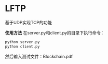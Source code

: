 # LFTP
基于UDP实现TCP的功能

**使用方法**
在server.py和client.py的目录下执行命令：
``` python
python server.py
python client.py
```
然后输入测试文件：Blockchain.pdf

